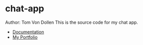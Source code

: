 # chat-app

Author: Tom Von Dollen
This is the source code for my chat app.

- [Documentation](https://docs.google.com/document/d/1T1n2yCA8CtKbGkOoeFpVtCr6EPnFa_S79cHbBCrn1ZI/edit)
- [My Portfolio](https://tmv518.github.io/my-portfolio/)
